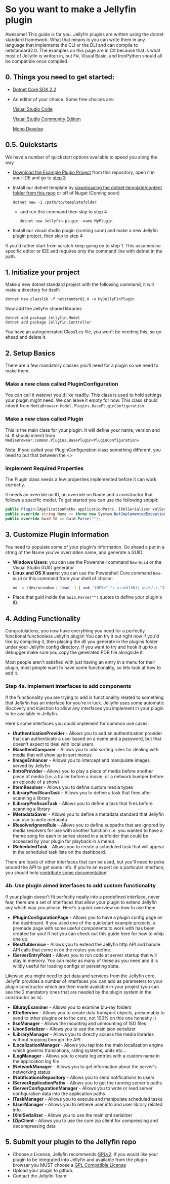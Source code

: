 # So you want to make a Jellyfin plugin
Awesome! This guide is for you. Jellyfin plugins are written using the dotnet standard framework. What that means is you can write them in any language that implements the CLI or the DLI and can compile to netstandard2.0. The examples on this page are in C# because that is what most of Jellyfin is written in, but F#, Visual Basic, and IronPython should all be compatible once compiled.

## 0. Things you need to get started:
- [Dotnet Core SDK 2.2](https://dotnet.microsoft.com/download)
- An editor of your choice. Some free choices are:

   [Visual Studio Code](https://code.visualstudio.com/)
   
   [Visual Studio Community Edition](https://visualstudio.microsoft.com/downloads/)

   [Mono Develop](https://www.monodevelop.com/)

## 0.5. Quickstarts
We have a number of quickstart options available to speed you along the way

- [Download the Example Plugin Project](https://github.com/jellyfin/jellyfin-plugin-template/tree/master/Jellyfin.Plugin.Template) from this repository, open it in your IDE and go to [step 3](https://github.com/jellyfin/jellyfin-plugin-template#3-customize-plugin-information)
- Install our dotnet template by [downloading the dotnet-template/content folder from this repo](https://github.com/jellyfin/jellyfin-plugin-template/tree/master/dotnet-template/content) or off of Nuget (Coming soon)
   ```
   dotnet new -i /path/to/templatefolder
   ```

  - and run this command then skip to step 4
   
   ```
      dotnet new Jellyfin-plugin -name MyPlugin
   ```
- Install our visual studio plugin  (coming soon) and make a new Jellyfin plugin project, then skip to step 4

If you'd rather start from scratch keep going on to step 1. This assumes no specific editor or IDE and requires only the command line with dotnet in the path. 

## 1. Initialize your project
Make a new dotnet standard project with the following command, it will make a directory for itself:

```dotnet new classlib -f netstandard2.0 -n MyJellyFinPlugin```

Now add the Jellyfin shared libraries
    
```
dotnet add package Jellyfin.Model
dotnet add package Jellyfin.Controller
```
You have an autogenerated Class1.cs file, you won't be needing this, so go ahead and delete it.

## 2. Setup Basics

There are a few mandatory classes you'll need for a plugin so we need to make them.
### Make a new class called PluginConfiguration 
You can call it watever you'd like readlly. This class is used to hold settings your plugin might need. We can leave it empty for now. This class should inherit from `MediaBrowser.Model.Plugins.BasePluginConfiguration`
	
### Make a new class called Plugin 
This is the main class for your plugin. It will define your name, version and Id. It should inherit from `MediaBrowser.Common.Plugins.BasePlugin<PluginConfiguration> `
	  
Note: If you called your PluginConfiguration class something different, you need to put that between the <>
	
### Implement Required Properties
The Plugin class needs a few properties implemented before it can work correctly. 

It needs an override on ID, an override on Name and a constructor that follows a specific model. To get started you can use the following snippit:
```c#
public Plugin(IApplicationPaths applicationPaths, IXmlSerializer xmlSerializer) : base(applicationPaths, xmlSerializer){}
public override string Name => throw new System.NotImplementedException();
public override Guid Id => Guid.Parse("");
```
## 3. Customize Plugin Information
You need to populate some of your plugin's information. Go ahead a put in a string of the Name you've overridden name, and generate a GUID
 - **Windows Users**: you can use the Powershell command `New-Guid` or the Visual Studio GUID generator
- **Linux and OS X users**: you can use the Powershell Core command `New-Guid` or this command from your shell of choice:
   ```bash
   od -x /dev/urandom | head -1 | awk '{OFS="-"; srand($6); sub(/./,"4",$5); sub(/./,substr("89ab",rand()*4,1),$6); print $2$3,$4,$5,$6,$7$8$9}'
   ```
- Place that guid inside the `Guid.Parse("")` quotes to define your plugin's ID.

## 4. Adding Functionality 
Congratulations, you now have everything you need for a perfectly functional functionless Jellyfin plugin! You can try it out right now if you'd like by compiling it, then placing the dll you generate in the plugins folder under your Jellyfin config directory. If you want to try and hook it up to a debugger make sure you copy the generated PDB file alongside it.

Most people aren't satisfied with just having an entry in a menu for their plugin, most people want to have some functionality, so lets look at how to add it.

### Step 4a. Implement interfaces to add components
If the functionality you are trying to add is functionality related to something that Jellyfin has an interface for you're in luck. Jellyfin uses some automatic discovery and injection to allow any interfaces you implement in your plugin to be available in Jellyfin. 

Here's some interfaces you could implement for common use cases:
		
- **IAuthenticationProvider** - Allows you to add an authentication provider that can authenticate a user based on a name and a password, but that doesn't expect to deal with local users.
- **IBaseItemComparer** - Allows you to add sorting rules for dealing with media that will show up in sort menus
- **IImageEnhancer** - Allows you to intercept and manipulate images served by Jellyfin
- **IIntroProvider** - Allows you to play a piece of media before another piece of media (i.e. a trailer before a movie, or a network bumper before an episode of a show)
- **IItemResolver** - Allows you to define custom media types
- **ILibraryPostScanTask** - Allows you to define a task that fires after scanning a library
- **ILibraryPreScanTask** - Allows you to define a task that fires before scanning a library
- **IMetadataSaver** - Allows you to define a metadata standard that Jellyfin can use to write metadata
- **IResolverIgnoreRule** - Allows you to define subpaths that are ignored by media resolvers for use with another function (i.e. you wanted to have a theme song for each tv series stored in a subfolder that could be accessed by your plugin for playback in a menu).
- **IScheduledTask** - Allows you to create a scheduled task that will appear in the scheduled task lists on the dashboard.
	
There are loads of other interfaces that can be used, but you'll need to poke around the API to get some info. If you're an expert on a particular interface, you should help [contribute some documentation](https://docs.jellyfin.org/general/contributing/index.html)!

### 4b. Use plugin aimed interfaces to add custom functionality

If your plugin doesn't fit perfectly neatly into a predefined interface, never fear, there are a set of interfaces that allow your plugin to extend Jellyfin any which way you please. Here's a quick overview on how to use them
- **IPluginConfigurationPage** - Allows you to have a plugin config page on the dashboard. If you used one of the quickstart example projects, a premade page with some useful components to work with has been created for you! If not you can check out this guide here for how to whip one up.
- **IRestfulService** - Allows you to extend the Jellyfin http API and handle API calls that come in on the routes you define.
- **IServerEntryPoint** - Allows you to run code at server startup that will stay in memory. You can make as many of these as you need and it is wildly useful for loading configs or persisting state.
	
Likewise you might need to get data and services from the Jellyfin core, Jellyfin provides a number of interfaces you can add as parameters to your plugin constructor which are then made available in your project (you can see the 2 mandatory ones that are needed by the plugin system in the constructor as is).

- **IBlurayExaminer** - Allows you to examine blu-ray folders
- **IDtoService** - Allows you to create data transport objects, presumably to send to other plugins or to the core, not 100% on this one honestly :)
- **IIsoManager** - Allows the mounting and unmounting of ISO files
- **IJsonSerializer** - Allows you to use the main json serializer
- **ILibraryManager** - Allows you to directly access the media libraries without hopping through the API
- **ILocalizationManager** - Allows you tap into the main localization engine which governs translations, rating systems, units etc...
- **ILogManager** - Allows you to create log entries with a custom name in the application log file
- **INetworkManager** - Allows you to get information about the server's networking status
- **INotificationsRepository** - Allows you to send notifications to users
- **IServerApplicationPaths** - Allows you to get the running server's paths
- **IServerConfigurationManager** - Allows you to write or read server configuration data into the application paths
- **ITaskManager** - Allows you to execute and manipulate scheduled tasks
- **IUserManager** - Allows you to retrieve user info and user library related info
- **IXmlSerializer** - Allows you to use the main xml serializer		
- **IZipClient** - Allows you to use the core zip client for compressing and decompressing data

## 5. Submit your plugin to the Jellyfin repo
- Choose a License, Jellyfin recommends [GPLv2](https://www.gnu.org/licenses/old-licenses/gpl-2.0.html). If you would like your plugin to be integrated into Jellyfin and available from the plugin browser you MUST choose a [GPL Compatible License](https://www.gnu.org/licenses/license-list.html#GPLCompatibleLicenses)
- Upload your plugin to github.
- Contact the Jellyfin Team!

